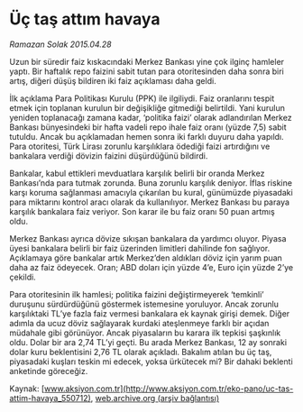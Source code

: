 # Üç taş attım havaya

*Ramazan Solak 2015.04.28*

<div class="pNewsDetailMainContent" itemprop="articleBody">
 <p>
  Uzun bir süredir faiz kıskacındaki Merkez Bankası yine çok ilginç hamleler yaptı. Bir haftalık repo faizini sabit tutan para otoritesinden daha sonra biri artış, diğeri düşüş bildiren iki faiz açıklaması daha geldi.
 </p>
 <p>
  İlk açıklama Para Politikası Kurulu (PPK) ile ilgiliydi. Faiz oranlarını tespit etmek için toplanan kurulun bir değişikliğe gitmediği belirtildi. Yani kurulun yeniden toplanacağı zamana kadar, ‘politika faizi’ olarak adlandırılan Merkez Bankası bünyesindeki bir hafta vadeli repo ihale faiz oranı (yüzde 7,5) sabit tutuldu. Ancak bu açıklamadan hemen sonra iki farklı duyuru daha yapıldı. Para otoritesi, Türk Lirası zorunlu karşılıklara ödediği faizi artırdığını ve bankalara verdiği dövizin faizini düşürdüğünü bildirdi.
 </p>
 <p>
  Bankalar, kabul ettikleri mevduatlara karşılık belirli bir oranda Merkez Bankası’nda para tutmak zorunda. Buna zorunlu karşılık deniyor. İflas riskine karşı koruma sağlanması amacıyla çıkarılan bu kural, günümüzde piyasadaki para miktarını kontrol aracı olarak da kullanılıyor. Merkez Bankası bu paraya karşılık bankalara faiz veriyor. Son karar ile bu faiz oranı 50 puan artmış oldu.
 </p>
 <p>
  Merkez Bankası ayrıca dövize sıkışan bankalara da yardımcı oluyor. Piyasa üyesi bankalara belirli bir faiz üzerinden limitleri dahilinde fon sağlıyor. Açıklamaya göre bankalar artık Merkez’den aldıkları döviz için yarım puan daha az faiz ödeyecek. Oran; ABD doları için yüzde 4’e, Euro için yüzde 2’ye çekildi.
 </p>
 <p>
  Para otoritesinin ilk hamlesi; politika faizini değiştirmeyerek ‘temkinli’ duruşunu sürdürdüğünü göstermek istemesine yoruluyor. Ancak zorunlu karşılıktaki TL’ye fazla faiz vermesi bankalara ek kaynak girişi demek. Diğer adımla da ucuz döviz sağlayarak kurdaki ateşlenmeye farklı bir açıdan müdahale gibi görünüyor. Ancak piyasaların bu karara ilk tepkisi şaşkınlık oldu. Dolar bir ara 2,74 TL’yi geçti. Bu arada Merkez Bankası, 12 ay sonraki dolar kuru beklentisini 2,76 TL olarak açıkladı. Bakalım atılan bu üç taş, piyasadaki kuşları teskin mi edecek, yoksa ürkütecek mi? Bir dahaki beklenti anketinde göreceğiz.
 </p>
</div>


Kaynak: [www.aksiyon.com.tr](http://www.aksiyon.com.tr/eko-pano/uc-tas-attim-havaya_550712), [web.archive.org (arşiv bağlantısı)](http://web.archive.org/web/20150807165221/http://www.aksiyon.com.tr/eko-pano/uc-tas-attim-havaya_550712)
